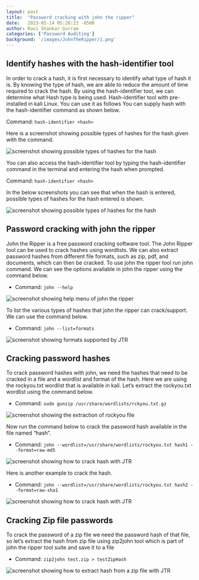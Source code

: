 ```yaml
---
layout: post
title:  "Password cracking with john the ripper"
date:   2023-05-14 05:28:23 -0500
author: Ravi Shankar Gurram
categories: ['Password Auditing']
background: '/images/JohnTheRipper/1.png'
---
```



## Identify hashes with the hash-identifier tool
In order to crack a hash, it is first necessary to identify what type of hash it is. By knowing the type of hash, we are able to reduce the amount of time required to crack the hash. By using the hash-identifier tool, we can determine what Hash type is being used.
Hash-identifier tool with pre-installed in kali Linux. You can use it as follows
You can supply hash with the hash-identifier command as shown below.

Command: `hash-identifier <hash>`

Here is a screenshot showing possible types of hashes for the hash given with the command. 

 <img class="img-fluid" src="/EHEblog/images/JohnTheRipper/HashIdentifer/1.png" alt="screenshot showing possible types of hashes for the hash">

You can also access the hash-identifier tool by typing the hash-identifier command in the terminal and entering the hash when prompted. 

Command: `hash-identifier <hash>`

In the below screenshots you can see that when the hash is entered, possible types of hashes for the hash entered is shown.

 <img class="img-fluid" src="/EHEblog/images/JohnTheRipper/HashIdentifer/2.png" alt="screenshot showing possible types of hashes for the hash">
 
## Password cracking with john the ripper
John the Ripper is a free password cracking software tool. The John Ripper tool can be used to crack hashes using wordlists. We can also extract password hashes from different file formats, such as zip, pdf, and documents, which can then be cracked.
To use john the ripper tool run john command. We can see the options available in john the ripper using the command below.
- Command: `john --help`

 <img class="img-fluid" src="/EHEblog/images/JohnTheRipper/0.0.png" alt="screenshot showing help menu of john the ripper">

To list the various types of hashes that john the ripper can crack/support. We can use the command below.
 - Command: `john --list=formats`
 <img class="img-fluid" src="/EHEblog/images/JohnTheRipper/0.1.png" alt="screenshot showing formats supported by JTR">  

## Cracking password hashes
To crack password hashes with john, we need the hashes that need to be cracked in a file and a wordlist and format of the hash.
Here we are using the rockyou.txt wordlist that is available in kali. Let’s extract the rockyou.txt wordlist using the command below.
- Command: `sudo gunzip /usr/share/wordlists/rckyou.txt.gz`
 <img class="img-fluid" src="/EHEblog/images/JohnTheRipper/0.2.png" alt="screenshot showing the extraction of rockyou file">  

Now run the command below to crack the password hash available in the file named “hash”.
- Command: `john --wordlist=/usr/share/wordlists/rockyou.txt hash1 --format=raw-md5`
 <img class="img-fluid" src="/EHEblog/images/JohnTheRipper/0.3.png" alt="screenshot showing how to crack hash with JTR">  

Here is another example to crack the hash.
- Command: `john --wordlist=/usr/share/wordlists/rockyou.txt hash2 --format=raw-sha1`
 <img class="img-fluid" src="/EHEblog/images/JohnTheRipper/0.4.png" alt="screenshot showing how to crack hash with JTR">   

## Cracking Zip file passwords
To crack the password of a zip file we need the password hash of that file, so let’s extract the hash from zip file using zip2john tool which is part of john the ripper tool suite and save it to a file
- Command: `zip2john test.zip > testZipHash`
 <img class="img-fluid" src="/EHEblog/images/JohnTheRipper/0.5.png" alt="screenshot showing how to extract hash from a zip file with JTR">   
